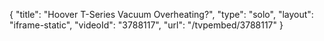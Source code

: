 {
    "title": "Hoover T-Series Vacuum Overheating?",
    "type": "solo",
    "layout": "iframe-static",
    "videoId": "3788117",
    "url": "\/tvpembed\/3788117"
}